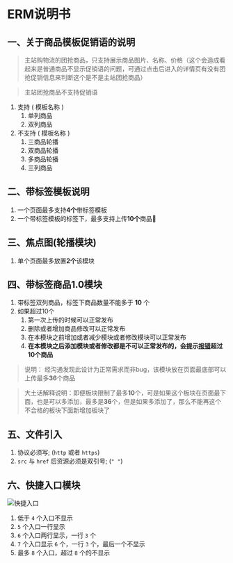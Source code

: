 # ERM说明书

## 一、关于商品模板促销语的说明
<!-- > 目前还有两种特殊类型的商品后台数据字段为`skupricetype`（9-10），为主站购物流的团抢商品，只支持展示商品图片、名称、价格（多说两句，by 业务同学，这个会造成看起来是普通商品不显示促销语的问题，可通过点击后进入的详情页有没有团抢促销信息来判断这个是不是主站团抢商品） -->

> 主站购物流的团抢商品，只支持展示商品图片、名称、价格（这个会造成看起来是普通商品不显示促销语的问题，可通过点击后进入的详情页有没有团抢促销信息来判断这个是不是主站团抢商品）

> 主站团抢商品不支持促销语

1. 支持 ( 模板名称 )
   1. 单列商品
   2. 双列商品
2. 不支持 ( 模板名称 )
   1. 三商品轮播
   2. 双商品轮播
   3. 多商品轮播
   4. 三列商品


## 二、带标签模板说明
1. 一个页面最多支持**4个**带标签模板
2. 一个带标签模板的标签下，最多支持上传**10个**商品




## 三、焦点图(轮播模块)
1. 单个页面最多放置**2个**该模块



## 四、带标签商品1.0模块
1. 带标签双列商品，标签下商品数量不能多于 **10** 个
2. 如果超过10个
   1. 第一次上传的时候可以正常发布
   2. 删除或者增加商品修改可以正常发布
   3. 在本模块之前增加或者减少模块或者修改模块可以正常发布
   4. **在本模块之后添加模块或者修改都是不可以正常发布的，会提示[报错](http://prom.m.gome.com.cn/html/prodhtml/topics/201903/29/saleVjEMQLFT4Qh.html)超过10个商品**

> 说明：
> 经沟通发现此设计为正常需求而非bug，该模块放在页面最底部可以上传最多**36**个商品

> 大土话解释说明：即便板块限制了最多**10**个，可是如果这个板块在页面最下面，也是可以多添加，最多是**36**个，但是如果多添加了，那么不能再这个不合格的板块下面新增加板块了
<!-- >  这样设计的目的为了保证性能 -->


## 五、文件引入
1. 协议必须写; (`http` 或者 `https`)
2. `src` 与 `href` 后资源必须是双引号; (`" "`)


## 六、快捷入口模块
![快捷入口](http://gfs10.gomein.net.cn/T183DsBCWT1RCvBVdK.jpg)
1. 低于 `4` 个入口不显示
2. `5` 个入口一行显示
3. `6` 个入口两行显示，一行 `3` 个
4. `7` 个入口显示 `6` 个，一行 `3` 个，最后一个不显示
5. 最多 `8` 个入口，超过 `8` 个的不显示